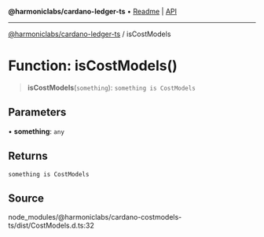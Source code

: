 **@harmoniclabs/cardano-ledger-ts** • [Readme](../README.md) \| [API](../globals.md)

***

[@harmoniclabs/cardano-ledger-ts](../README.md) / isCostModels

# Function: isCostModels()

> **isCostModels**(`something`): `something is CostModels`

## Parameters

• **something**: `any`

## Returns

`something is CostModels`

## Source

node\_modules/@harmoniclabs/cardano-costmodels-ts/dist/CostModels.d.ts:32

